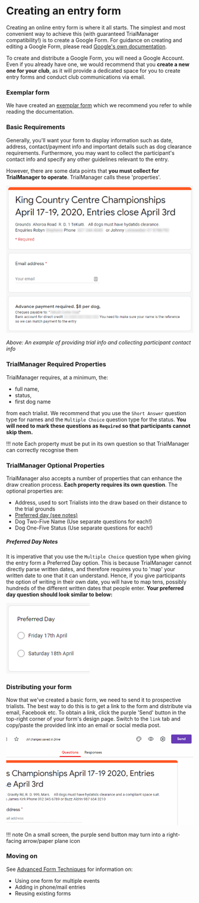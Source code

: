 # Creating an entry form

Creating an online entry form is where it all starts. The simplest and most convenient way to achieve this (with guaranteed TrialManager compatibility!) is to create a Google Form. For guidance on creating and editing a Google Form, please read [Google's own documentation](https://support.google.com/docs/answer/6281888?hl=en&ref_topic=6063584).

To create and distribute a Google Form, you will need a Google Account. Even if you already have one, we would recommend that you **create a new one for your club**, as it will provide a dedicated space for you to create entry forms and conduct club communications via email.

### Exemplar form

We have created an [exemplar form](https://docs.google.com/forms/d/e/1FAIpQLSd9LCBHg58LT-zWfAv2ZcV5DBB7QD7Edr_QAxR0Zhgi8g70TQ/viewform?usp=sf_link) which we recommend you refer to while reading the documentation.

### Basic Requirements

Generally, you'll want your form to display information such as date, address, contact/payment info and important details such as dog clearance requirements. Furthermore, you may want to collect the participant's contact info and specify any other guidelines relevant to the entry.

However, there are some data points that **you must collect for TrialManager to operate**. TrialManager calls these 'properties'.

![Displaying basic info](../img/google-forms/basic-info.png)

*Above: An example of providing trial info and collecting participant contact info*

### TrialManager Required Properties

TrialManager requires, at a minimum, the:

- full name,
- status,
- first dog name

from each trialist. We recommend that you use the `Short Answer` question type for names and the `Multiple Choice` question type for the status. **You will need to mark these questions as `Required` so that participants cannot skip them.** 

!!! note
    Each property must be put in its own question so that TrialManager can correctly recognise them

### TrialManager Optional Properties

TrialManager also accepts a number of properties that can enhance the draw creation process. **Each property requires its own question**. The optional properties are:

- Address, used to sort Trialists into the draw based on their distance to the trial grounds
- [Preferred day (see notes)](#preferred-day-info)
- Dog Two-Five Name (Use separate questions for each!)
- Dog One-Five Status (Use separate questions for each!)

##### Preferred Day Notes

It is imperative that you use the `Multiple Choice` question type when giving the entry form a Preferred Day option. This is because TrialManager cannot directly parse written dates, and therefore requires you to 'map' your written date to one that it can understand. Hence, if you give participants the option of writing in their own date, you will have to map tens, possibly hundreds of the different written dates that people enter. **Your preferred day question should look similar to below:**

![Preferred day question exemplar](../img/google-forms/preferred-day-exemplar.png)

### Distributing your form

Now that we've created a basic form, we need to send it to prospective trialists. The best way to do this is to get a link to the form and distribute via email, Facebook etc. To obtain a link, click the purple 'Send' button in the top-right corner of your form's design page. Switch to the `link` tab and copy/paste the provided link into an email or social media post.

![Obtaining a form link](../img/google-forms/obtaining-link.gif)

!!! note
    On a small screen, the purple send button may turn into a right-facing arrow/paper plane icon

### Moving on

See [Advanced Form Techniques](advanced-forms.md) for information on:

- Using one form for multiple events
- Adding in phone/mail entries
- Reusing existing forms